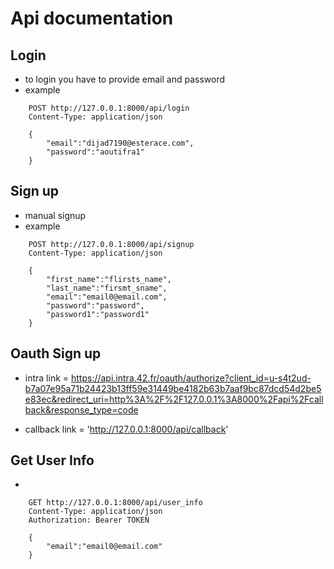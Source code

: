 # Api documentation

## Login 
- to login you have to provide email and password 
- example 
```
    POST http://127.0.0.1:8000/api/login
    Content-Type: application/json

    {
        "email":"dijad7190@esterace.com",
        "password":"aoutifra1"
    }
```

## Sign up 
- manual signup 
- example 
```
    POST http://127.0.0.1:8000/api/signup
    Content-Type: application/json

    {
        "first_name":"flirsts_name",
        "last_name":"firsmt_sname",
        "email":"email0@email.com",
        "password":"password",
        "password1":"password1"
    }
```

## Oauth Sign up 
- intra link = https://api.intra.42.fr/oauth/authorize?client_id=u-s4t2ud-b7a07e95a71b24423b13ff59e31449be4182b63b7aaf9bc87dcd54d2be5e83ec&redirect_uri=http%3A%2F%2F127.0.0.1%3A8000%2Fapi%2Fcallback&response_type=code

- callback link = 'http://127.0.0.1:8000/api/callback'


## Get User Info 
- 
```
    GET http://127.0.0.1:8000/api/user_info
    Content-Type: application/json
    Authorization: Bearer TOKEN
    
    {
        "email":"email0@email.com"
    }
```



 